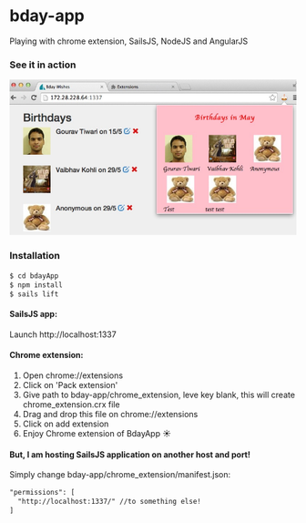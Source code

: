 bday-app
========

Playing with chrome extension, SailsJS, NodeJS and AngularJS

### See it in action

![BdayWishes](https://github.com/gouravtiwari/bday-app/raw/master/docs/demo.jpg)

### Installation
    
    $ cd bdayApp
    $ npm install
    $ sails lift

#### SailsJS app:
Launch http://localhost:1337

#### Chrome extension:

1. Open chrome://extensions
2. Click on 'Pack extension'
3. Give path to bday-app/chrome_extension, leve key blank, this will create chrome_extension.crx file
4. Drag and drop this file on chrome://extensions
5. Click on add extension
6. Enjoy Chrome extension of BdayApp :sunny:


#### But, I am hosting SailsJS application on another host and port!

Simply change bday-app/chrome_extension/manifest.json:

    "permissions": [
      "http://localhost:1337/" //to something else!
    ]
